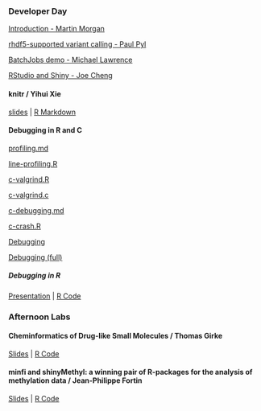 
### Developer Day

[Introduction - Martin Morgan](Martin.pdf)

[rhdf5-supported variant calling - Paul Pyl](Paul.Pyl.pdf)

[BatchJobs demo - Michael Lawrence](lawrence-batchjobs-demo.R)

[RStudio and Shiny - Joe Cheng](RStudio-BioC2013.pdf)


#### knitr / Yihui Xie
[slides](http://dl.dropbox.com/u/15335397/slides/BioC-2013-Yihui-Xie.html) |
[R Markdown](http://dl.dropbox.com/u/15335397/slides/BioC-2013-Yihui-Xie.Rpres)




#### Debugging in R and C

[profiling.md](profiling.md)

[line-profiling.R](line-profiling.R)

[c-valgrind.R](c-valgrind.R)

[c-valgrind.c](c-valgrind.c)

[c-debugging.md](c-debugging.md)

[c-crash.R](c-crash.R)

[Debugging](developer-day-debug.md)

[Debugging (full)](developer-day-debug_full.md)

##### Debugging in R
[Presentation](http://tinyurl.com/BioC2013-debug) |
[R Code](https://gist.github.com/dtenenba/6004179/raw/c2246869e6c5ee098f7e30ba4ff6033140f0a2f1/debugging.R)

### Afternoon Labs

#### Cheminformatics of Drug-like Small Molecules / Thomas Girke

[Slides](http://faculty.ucr.edu/~tgirke/HTML_Presentations/Manuals/ChemmineR/Bioc2013/Cheminfo.pdf) |
[R Code](http://faculty.ucr.edu/~tgirke/HTML_Presentations/Manuals/ChemmineR/Bioc2013/Cheminfo.R)

#### minfi and shinyMethyl: a winning pair of R-packages for the analysis of methylation data / Jean-Philippe Fortin

[Slides](minfiLab.pdf) | [R Code](minfiRCode.R)



